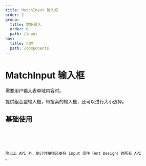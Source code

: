 ```yaml
---
title: MatchInput 输入框
order: 2
group:
  title: 数据录入
  order: 0
  path: /input
nav:
  title: 组件
  path: /components
---
```


# MatchInput 输入框

需要用户输入表单域内容时。

提供组合型输入框，带搜索的输入框，还可以进行大小选择。

## 基础使用

<code src="../../demo/components/MatchInput/index.tsx" />

<API src="../../src/components/MatchInput/index.tsx"></API>

除以上 API 外，倒计时按钮还支持 Input 组件（Ant Design）的所有 API 。
